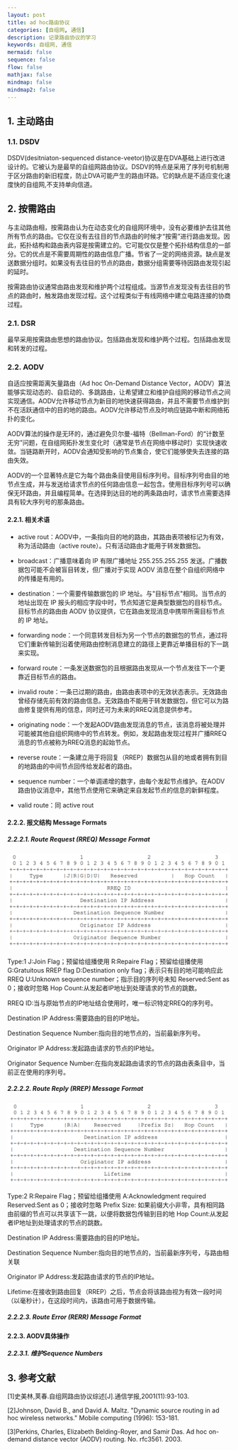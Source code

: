 ```yaml
---
layout: post
title: ad hoc路由协议
categories: [自组网, 通信]
description: 记录路由协议的学习
keywords: 自组网, 通信
mermaid: false
sequence: false
flow: false
mathjax: false
mindmap: false
mindmap2: false
---
```


## 1. 主动路由

### 1.1. DSDV

DSDV(desitniaton-sequenced distance-veetor)协议是在DVA基础上进行改进设计的。它被认为是最早的自组网路由协议。DSDV的特点是采用了序列号机制用于区分路由的新旧程度，防止DVA可能产生的路由环路。它的缺点是不适应变化速度快的自组网,不支持单向信道。

## 2. 按需路由

与主动路由相，按需路由认为在动态变化的自组网环境中，没有必要维护去往其他所有节点的路由。它仅在没有去往目的节点路由的时候才“按需”进行路由发现。因此，拓扑结构和路由表内容是按需建立的。它可能仅仅是整个拓扑结构信息的一部分。它的优点是不需要周期性的路由信息广播。节省了一定的网络资源。缺点是发送数据分组时。如果没有去往目的节点的路由，数据分组需要等待因路由发现引起的延时。

按需路由协议通常由路由发现和维护两个过程组成。当源节点发现没有去往目的节点的路由时，触发路由发现过程。这个过程类似于有线网络中建立电路连接的协商过程。

### 2.1. DSR

最早采用按需路由思想的路由协议。包括路由发现和维护两个过程。包括路由发现和转发的过程。

### 2.2. AODV

自适应按需距离矢量路由（Ad hoc On-Demand Distance Vector，AODV）算法能够实现动态的、自启动的、多跳路由，让希望建立和维护自组网的移动节点之间实现通信。AODV允许移动节点为新目的地快速获得路由，并且不需要节点维护到不在活跃通信中的目的地的路由。AODV允许移动节点及时响应链路中断和网络拓扑的变化。

AODV算法的操作是无环的，通过避免贝尔曼-福特（Bellman-Ford）的“计数至无穷”问题，在自组网拓扑发生变化时（通常是节点在网络中移动时）实现快速收敛。当链路断开时，AODV会通知受影响的节点集合，使它们能够使失去连接的路由失效。

AODV的一个显著特点是它为每个路由条目使用目标序列号。目标序列号由目的地节点生成，并与发送给请求节点的任何路由信息一起包含。使用目标序列号可以确保无环路由，并且编程简单。在选择到达目的地的两条路由时，请求节点需要选择具有较大序列号的那条路由。

#### 2.2.1. 相关术语

- active rout：AODV中，一条指向目的地的路由，其路由表项被标记为有效，称为活动路由（active route）。只有活动路由才能用于转发数据包。
  
- broadcast：广播意味着向 IP 有限广播地址 255.255.255.255 发送。广播数据包可能不会被盲目转发，但广播对于实现 AODV 消息在整个自组织网络中的传播是有用的。

- destination：一个需要传输数据包的 IP 地址。与"目标节点"相同。当节点的地址出现在 IP 报头的相应字段中时，节点知道它是典型数据包的目标节点。目标节点的路由由 AODV 协议提供，它在路由发现消息中携带所需目标节点的 IP 地址。

- forwarding node：一个同意转发目标为另一个节点的数据包的节点，通过将它们重新传输到沿着使用路由控制消息建立的路径上更靠近单播目标的下一跳来实现。

- forward route：一条发送数据包的且根据路由发现从一个节点发往下一个更靠近目标节点的路由。

- invalid route：一条已过期的路由，由路由表项中的无效状态表示。无效路由曾经存储先前有效的路由信息。无效路由不能用于转发数据包，但它可以为路由修复提供有用的信息，同时还可为未来的RREQ消息提供参考。

- originating node：一个发起AODV路由发现消息的节点，该消息将被处理并可能被其他自组织网络中的节点转发。例如，发起路由发现过程并广播RREQ消息的节点被称为RREQ消息的起始节点。

- reverse route：一条建立用于将回复（RREP）数据包从目的地或者拥有到目的地路由的中间节点回传给发起者的路由。

- sequence number：一个单调递增的数字，由每个发起节点维护。在AODV路由协议消息中，其他节点使用它来确定来自发起节点的信息的新鲜程度。

- valid route：同 active rout

#### 2.2.2. 报文结构 Message Formats

##### 2.2.2.1. Route Request (RREQ) Message Format

![图 1](../images/2023-4-18-routing/IMG_20230420-103839873.png)  

Type:1
J:Join Flag；预留给组播使用
R:Repaire Flag；预留给组播使用
G:Gratuitous RREP flag
D:Destination only flag；表示只有目的地可能响应此RREQ
U:Unknown sequence number；指示目的序列号未知
Reserved:Sent as 0；接收时忽略
Hop Count:从发起者IP地址到处理请求的节点的跳数。

RREQ ID:当与原始节点的IP地址结合使用时，唯一标识特定RREQ的序列号。

Destination IP Address:需要路由的目的IP地址。

Destination Sequence Number:指向目的地节点的，当前最新序列号。

Originator IP Address:发起路由请求的节点的IP地址。

Originator Sequence Number:在指向发起路由请求的节点的路由表条目中，当前正在使用的序列号。

##### 2.2.2.2. Route Reply (RREP) Message Format

![图 2](../images/2023-4-18-routing/IMG_20230420-105929240.png)  

Type:2
R:Repaire Flag；预留给组播使用
A:Acknowledgment required
Reserved:Sent as 0；接收时忽略
Prefix Size: 如果前缀大小非零，具有相同路由前缀的节点可以共享该下一跳，以便将数据包传输到目的地
Hop Count:从发起者IP地址到处理请求的节点的跳数。

Destination IP Address:需要路由的目的IP地址。

Destination Sequence Number:指向目的地节点的，当前最新序列号，与路由相关联

Originator IP Address:发起路由请求的节点的IP地址。

Lifetime:在接收到路由回复（RREP）之后，节点会将该路由视为有效一段时间（以毫秒计），在这段时间内，该路由可用于数据传输。

##### 2.2.2.3. Route Error (RERR) Message Format

#### 2.2.3. AODV具体操作

##### 2.2.3.1. 维护Sequence Numbers

## 3. 参考文献

[1]史美林,荚春.自组网路由协议综述[J].通信学报,2001(11):93-103.

[2]Johnson, David B., and David A. Maltz. "Dynamic source routing in ad hoc wireless networks." Mobile computing (1996): 153-181.

[3]Perkins, Charles, Elizabeth Belding-Royer, and Samir Das. Ad hoc on-demand distance vector (AODV) routing. No. rfc3561. 2003.